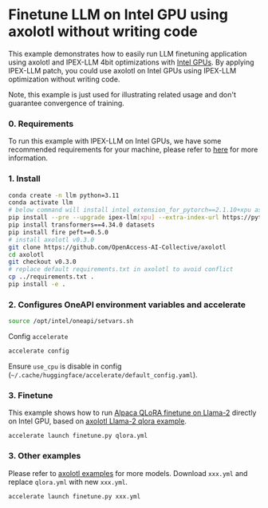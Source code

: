 # Finetune LLM on Intel GPU using axolotl without writing code

This example demonstrates how to easily run LLM finetuning application using axolotl and IPEX-LLM 4bit optimizations with [Intel GPUs](../../../README.md). By applying IPEX-LLM patch, you could use axolotl on Intel GPUs using IPEX-LLM optimization without writing code.

Note, this example is just used for illustrating related usage and don't guarantee convergence of training.

### 0. Requirements

To run this example with IPEX-LLM on Intel GPUs, we have some recommended requirements for your machine, please refer to [here](../../README.md#requirements) for more information.

### 1. Install

```bash
conda create -n llm python=3.11
conda activate llm
# below command will install intel_extension_for_pytorch==2.1.10+xpu as default
pip install --pre --upgrade ipex-llm[xpu] --extra-index-url https://pytorch-extension.intel.com/release-whl/stable/xpu/us/
pip install transformers==4.34.0 datasets
pip install fire peft==0.5.0
# install axolotl v0.3.0
git clone https://github.com/OpenAccess-AI-Collective/axolotl
cd axolotl
git checkout v0.3.0
# replace default requirements.txt in axolotl to avoid conflict
cp ../requirements.txt .
pip install -e .
```

### 2. Configures OneAPI environment variables and accelerate

```bash
source /opt/intel/oneapi/setvars.sh
```

Config `accelerate`

```bash
accelerate config
```

Ensure `use_cpu` is disable in config (`~/.cache/huggingface/accelerate/default_config.yaml`).

### 3. Finetune

This example shows how to run [Alpaca QLoRA finetune on Llama-2](https://github.com/artidoro/qlora) directly on Intel GPU, based on [axolotl Llama-2 qlora example](https://github.com/OpenAccess-AI-Collective/axolotl/blob/v0.3.0/examples/llama-2/qlora.yml).

```
accelerate launch finetune.py qlora.yml
```

### 3. Other examples

Please refer to [axolotl examples](https://github.com/OpenAccess-AI-Collective/axolotl/tree/v0.3.0/examples) for more models. Download `xxx.yml` and replace `qlora.yml` with new `xxx.yml`.

```
accelerate launch finetune.py xxx.yml
```
